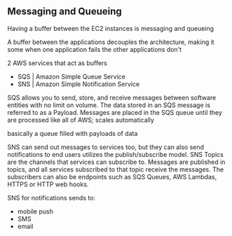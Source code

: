 ## Messaging and Queueing

Having a buffer between the EC2 instances is messaging and queueing


A buffer between the applications decouples the architecture, making it some when one application fails the other applications don't

2 AWS services that act as buffers
- SQS | Amazon Simple Queue Service
- SNS | Amazon Simple Notification Service

SQS allows you to send, store, and receive messages between software entities with no limit on volume. The data stored in an SQS message is referred to as a Payload. Messages are placed in the SQS queue until they are processed
like all of AWS; scales automatically

basically a queue filled with payloads of data

SNS can send out messages to services too, but they can also send notifications to end users
utilizes the publish/subscribe model. SNS Topics are the channels that services can subscribe to. Messages are published in topics, and all services subscribed to that topic receive the messages. The subscribers can also be endpoints such as SQS Queues, AWS Lambdas, HTTPS or HTTP web hooks.

SNS for notifications sends to:
- mobile push
- SMS
- email


